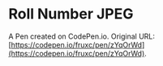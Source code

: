 # Roll Number JPEG

A Pen created on CodePen.io. Original URL: [https://codepen.io/fruxc/pen/zYqOrWd](https://codepen.io/fruxc/pen/zYqOrWd).


